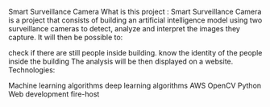 Smart Surveillance Camera
What is this project : Smart Surveillance Camera is a project that consists of building an artificial intelligence model using two surveillance cameras to detect, analyze and interpret the images they capture. It will then be possible to:

check if there are still people inside building.
know the identity of the people inside the building The analysis will be then displayed on a website.
Technologies:

Machine learning algorithms
deep learning algorithms
AWS
OpenCV
Python
Web development
fire-host
